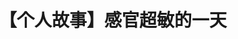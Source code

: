 ---
title: 【个人故事】感官超敏的一天
tags: [孤独症谱系, ASD, 孤独, 孤独症, Aspie, AS]
color: danger
description: 希望大家至少能认真倾听，不要随意给朋友贴上“矫情”，“娇气”的标签
external_url: http://mp.weixin.qq.com/s?__biz=MzIyMzgyMjY5NQ==&amp;mid=2247484091&amp;idx=1&amp;sn=a77bb10250e94d74d73c24d096708943&amp;chksm=e81914b3df6e9da5d167e019c53a71fb47f5d79066b7160b5f1e0386a754e49a28051d1c44a7&amp;scene=27#wechat_redirect
---